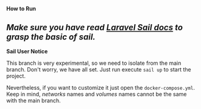 #### How to Run

_Make sure you have read [Laravel Sail docs](https://laravel.com/docs/8.x/sail)
to grasp the basic of sail._
---
**Sail User Notice**

This branch is very experimental, so we need to isolate from the main branch.
Don't worry, we have all set. Just run execute `sail up` to start the project.

Nevertheless, if you want to customize it just open the `docker-compose.yml`.
Keep in mind, _networks_ names and _volumes_ names cannot be the same with the
main branch.